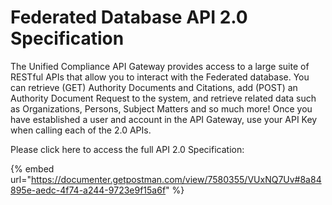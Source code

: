 # Federated Database API 2.0 Specification

The Unified Compliance API Gateway provides access to a large suite of RESTful APIs that allow you to interact with the Federated database.  You can retrieve (GET) Authority Documents and Citations, add (POST) an Authority Document Request to the system, and retrieve related data such as Organizations,  Persons, Subject Matters and so much more!  Once you have established a user and account in the API Gateway, use your API Key when calling each of the 2.0 APIs.

Please click here to access the full API 2.0 Specification:

{% embed url="https://documenter.getpostman.com/view/7580355/VUxNQ7Uv#8a84895e-aedc-4f74-a244-9723e9f15a6f" %}

